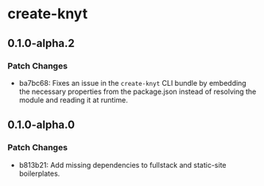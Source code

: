 # create-knyt

## 0.1.0-alpha.2

### Patch Changes

- ba7bc68: Fixes an issue in the `create-knyt` CLI bundle by embedding the necessary properties from the package.json instead of resolving the module and reading it at runtime.

## 0.1.0-alpha.0

### Patch Changes

- b813b21: Add missing dependencies to fullstack and static-site boilerplates.
